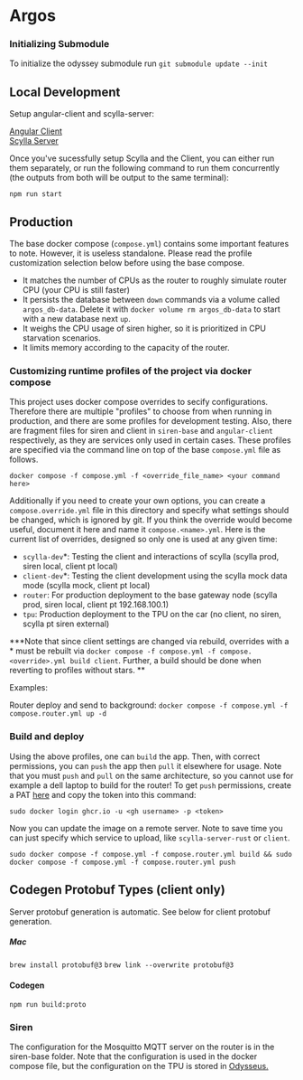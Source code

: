 # Argos

### Initializing Submodule

To initialize the odyssey submodule run `git submodule update --init`

## Local Development

Setup angular-client and scylla-server:

[Angular Client](./angular-client/README.md)\
[Scylla Server](./scylla-server/README.md)

Once you've sucessfully setup Scylla and the Client, you can either run them separately, or run the following command to run them concurrently (the outputs from both will be output to the same terminal):

`npm run start`

## Production

The base docker compose (`compose.yml`) contains some important features to note.  However, it is useless standalone.  Please read the profile customization selection below before using the base compose.
- It matches the number of CPUs as the router to roughly simulate router CPU (your CPU is still faster)
- It persists the database between `down` commands via a volume called `argos_db-data`.  Delete it with `docker volume rm argos_db-data` to start with a new database next `up`.
- It weighs the CPU usage of siren higher, so it is prioritized in CPU starvation scenarios.
- It limits memory according to the capacity of the router.


### Customizing runtime profiles of the project via docker compose

This project uses docker compose overrides to secify configurations.  Therefore there are multiple "profiles" to choose from when running in production, and there are some profiles for development testing.  Also, there are fragment files for siren and client in `siren-base` and `angular-client` respectively, as they are services only used in certain cases.  These profiles are specified via the command line on top of the base `compose.yml` file as follows.

```
docker compose -f compose.yml -f <override_file_name> <your command here>
```

Additionally if you need to create your own options, you can create a `compose.override.yml` file in this directory and specify what settings should be changed, which is ignored by git.  If you think the override would become useful, document it here and name it `compose.<name>.yml`. Here is the current list of overrides, designed so only one is used at any given time:

- `scylla-dev`*: Testing the client and interactions of scylla (scylla prod, siren local, client pt local)
- `client-dev`*: Testing the client development using the scylla mock data mode (scylla mock, client pt local)
- `router`: For production deployment to the base gateway node (scylla prod, siren local, client pt 192.168.100.1)
- `tpu`: Production deployment to the TPU on the car (no client, no siren, scylla pt siren external)

***Note that since client settings are changed via rebuild, overrides with a * must be rebuilt via `docker compose -f compose.yml -f compose.<override>.yml build client`.  Further, a build should be done when reverting to profiles without stars. **

Examples:

Router deploy and send to background: `docker compose -f compose.yml -f compose.router.yml up -d`

### Build and deploy

Using the above profiles, one can `build` the app.  Then, with correct permissions, you can `push` the app then `pull` it elsewhere for usage.  Note that you must `push` and `pull` on the same architecture, so you cannot use for example a dell laptop to build for the router!  To get `push` permissions, create a PAT [here](https://github.com/settings/tokens/new?scopes=write:packages) and copy the token into this command:

```
sudo docker login ghcr.io -u <gh username> -p <token>
```

Now you can update the image on a remote server.  Note to save time you can just specify which service to upload, like `scylla-server-rust` or `client`.
```
sudo docker compose -f compose.yml -f compose.router.yml build && sudo docker compose -f compose.yml -f compose.router.yml push
```


## Codegen Protobuf Types (client only)

Server protobuf generation is automatic.  See below for client protobuf generation.

##### Mac

`brew install protobuf@3`
`brew link --overwrite protobuf@3`

#### Codegen
`npm run build:proto`

### Siren
The configuration for the Mosquitto MQTT server on the router is in the siren-base folder.
Note that the configuration is used in the docker compose file, but the configuration on the TPU is stored in [Odysseus.](https://github.com/Northeastern-Electric-Racing/Odysseus/tree/cb12fb3240d5fd58adfeae26262e158ad6dd889b/odysseus_tree/overlays/rootfs_overlay_tpu/etc/mosquitto)
